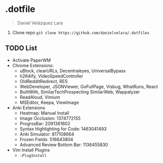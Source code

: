 # .dotfile
> Daniel Velázquez Lara

1. Clone repo
`git clone https://github.com/danielvelara/.dotfiles`

## TODO List
- Activate PaperWM
- Chrome Extensions:
    - uBlock, clearURLs, Decentraleyes, UniversalBypass
    - h264ify, VideoSpeedController
    - OldRedditRedirect, RES
    - WebDeveloper, JSONViewer, GoFullPage, Visbug, WhatRuns, React
    - BuiltWith, SimilarTechProspecting SimilarWeb, Wappalyzer
    - ReadAloud, Vimium
    - MSEditor, Keepa, ViewImage
- Anki Extensions
    - Heatmap: Manual Install
    - Image Occlusion: 1374772155
    - ProgrssBar: 2091361802
    - Syntax Highlighting for Code: 1463041493
    - Anki Simulator: 817108664
    - Frozen Fields: 516643804
    - Advanced Review Bottom Bar: 1136455830
- Vim Install Plugins
    - `:PlugInstall`
